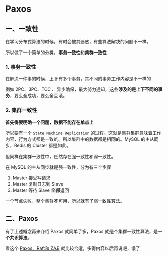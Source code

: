# Paxos



## 一、一致性

在学习分布式算法的时候，有时会被其迷惑，有些算法解决的问题不一样。

所以做了一个简单的分类，**事务一致性**和**集群一致性**

### 1. 事务一致性

在解决一件事的时候，上下有多个事务，其不同的事务工作内容是不一样的

例如 2PC、3PC、TCC 、异步确保，最大努力通知，这些**涉及的是上下不同的事务**，要么全成功，要么全回滚。

### 2. 集群一致性

**首先得要明确一个问题，数据不能存在单点上**

所以要有一个 ``State Mechine Replication`` 的过程。这就是集群集群意味着工作内容，行为方式都是一致的。所以集群中的数据都是相同的。MySQL 的主从同步，Redis 的 Cluster 都是如此。

但同样在集群一致性中，任然存在强一致性和弱一致性。

在 MySQL 的主从同步就是强一致性，分为有三个步骤

1. Master 接受写请求
2. Master 复制日志到 Slave
3. Master 等待 Slave **全部**返回

一个节点失败，整个集群不可用，所以就有了弱一致性算法。

## 二、Paxos

有了上述概念再来介绍 Paxos 就简单了多，Paxos 就是个集群一致性算法，是**一个共识算法**。

看这个 [Paxos、Raft和 ZAB](<https://www.youtube.com/watch?v=BhosKsE8up8>) 就比较合适，多得内容以后再说吧，饿了